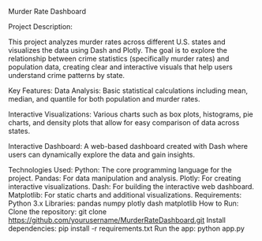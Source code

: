 Murder Rate Dashboard

Project Description:

This project analyzes murder rates across different U.S. states and visualizes the data using Dash and Plotly. The goal is to explore the relationship between crime statistics (specifically murder rates) and population data, creating clear and interactive visuals that help users understand crime patterns by state.

Key Features:
Data Analysis: Basic statistical calculations including mean, median, and quantile for both population and murder rates.

Interactive Visualizations: Various charts such as box plots, histograms, pie charts, and density plots that allow for easy comparison of data across states.

Interactive Dashboard: A web-based dashboard created with Dash where users can dynamically explore the data and gain insights.

Technologies Used:
Python: The core programming language for the project.
Pandas: For data manipulation and analysis.
Plotly: For creating interactive visualizations.
Dash: For building the interactive web dashboard.
Matplotlib: For static charts and additional visualizations.
Requirements:
Python 3.x
Libraries:
pandas
numpy
plotly
dash
matplotlib
How to Run:
Clone the repository:
git clone https://github.com/yourusername/MurderRateDashboard.git
Install dependencies:
pip install -r requirements.txt
Run the app:
python app.py
